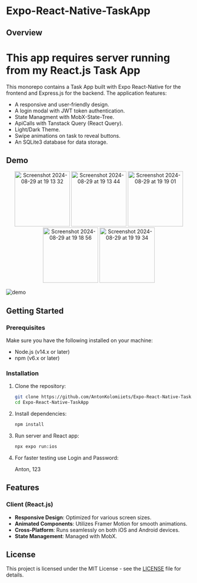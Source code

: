 # Expo-React-Native-TaskApp


## Overview

# This app requires server running from my React.js Task App
This monorepo contains a Task App built with Expo React-Native for the frontend and Express.js for the backend. The application features:
- A responsive and user-friendly design.
- A login modal with JWT token authentication.
- State Managment with MobX-State-Tree.
- ApiCalls with Tanstack Query (React Query).
- Light/Dark Theme.
- Swipe animations on task to reveal buttons.
- An SQLite3 database for data storage.


## Demo

<p align="center">
<p align="center">
<img width="150" alt="Screenshot 2024-08-29 at 19 13 32" src="https://github.com/user-attachments/assets/58a05f27-8f37-45ae-8b84-e438c50f71dd">
<img width="150" alt="Screenshot 2024-08-29 at 19 13 44" src="https://github.com/user-attachments/assets/58bd23bc-7df7-493b-b847-78954ada9f85">
<img width="150" alt="Screenshot 2024-08-29 at 19 19 01" src="https://github.com/user-attachments/assets/f224315f-881d-410b-9b50-622ddb607d3c">
<img width="150" alt="Screenshot 2024-08-29 at 19 18 56" src="https://github.com/user-attachments/assets/06ad268d-eb1f-4f48-aac9-d65e5491dfcf">
<img width="150" alt="Screenshot 2024-08-29 at 19 19 34" src="https://github.com/user-attachments/assets/64182c30-e343-4c3d-a80f-e90ad00ec861">
</p>

<p align="center">
    
![demo](https://github.com/user-attachments/assets/fa2fc02a-d664-4113-883b-13169074ab54)

</p>
</p>

## Getting Started

### Prerequisites
Make sure you have the following installed on your machine:
- Node.js (v14.x or later)
- npm (v6.x or later)

### Installation

1. Clone the repository:

    ```sh
    git clone https://github.com/AntonKolomiiets/Expo-React-Native-TaskApp.git
    cd Expo-React-Native-TaskApp
    ```

2. Install dependencies:

    ```sh
    npm install
    ```

3. Run server and React app:

    ```sh
    npx expo run:ios
    ```

4. For faster testing use Login and Password:

    Anton, 123
    

## Features

### Client (React.js)
- **Responsive Design**: Optimized for various screen sizes.
- **Animated Components**: Utilizes Framer Motion for smooth animations.
- **Cross-Platform**: Runs seamlessly on both iOS and Android devices.
- **State Management**: Managed with MobX.


## License

This project is licensed under the MIT License - see the [LICENSE](LICENSE) file for details.
